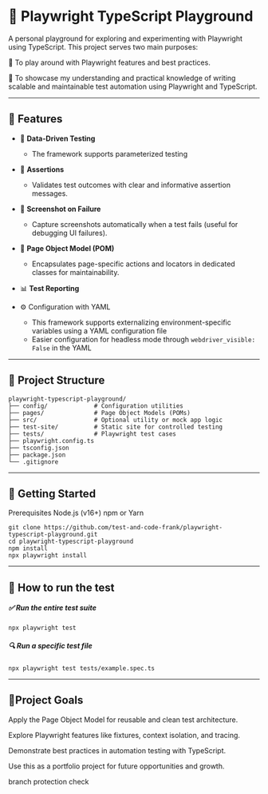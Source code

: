 # 🧪 Playwright TypeScript Playground

A personal playground for exploring and experimenting with Playwright using TypeScript. This project serves two main purposes:

🚀 To play around with Playwright features and best practices.

🧠 To showcase my understanding and practical knowledge of writing scalable and maintainable test automation using Playwright and TypeScript.


---

## 🚀 Features

- 🧪 **Data-Driven Testing**
  - The framework supports parameterized testing


- 📌 **Assertions**
  - Validates test outcomes with clear and informative assertion messages.


- 📸 **Screenshot on Failure**
  - Capture screenshots automatically when a test fails (useful for debugging UI failures).


- 📄 **Page Object Model (POM)**
  - Encapsulates page-specific actions and locators in dedicated classes for maintainability.
  

- 📊 **Test Reporting**

- ⚙️ Configuration with YAML
  - This framework supports externalizing environment-specific variables using a YAML configuration file
  - Easier configuration for headless mode through `webdriver_visible: False` in the YAML

---

## 📁 Project Structure
```
playwright-typescript-playground/
├── config/             # Configuration utilities
├── pages/              # Page Object Models (POMs)
├── src/                # Optional utility or mock app logic
├── test-site/          # Static site for controlled testing
├── tests/              # Playwright test cases
├── playwright.config.ts
├── tsconfig.json
├── package.json
└── .gitignore
```

---

## 🚀 Getting Started
Prerequisites
Node.js (v16+)
npm or Yarn
```
git clone https://github.com/test-and-code-frank/playwright-typescript-playground.git
cd playwright-typescript-playground
npm install
npx playwright install
```

---

## 🧪 How to run the test

##### ✅ Run the entire test suite
```
npx playwright test
```

##### 🔍 Run a specific test file
```
npx playwright test tests/example.spec.ts
```

---

## 🎯Project Goals
Apply the Page Object Model for reusable and clean test architecture.

Explore Playwright features like fixtures, context isolation, and tracing.

Demonstrate best practices in automation testing with TypeScript.

Use this as a portfolio project for future opportunities and growth.

branch protection check